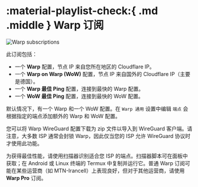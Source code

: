 # :material-playlist-check:{ .md .middle } Warp 订阅

![Warp subscriptions](../images/warp-sub.jpg)

此订阅包括：

-   一个 **Warp** 配置，节点 IP 来自您所在地区的 Cloudflare IP。
-   一个 **Warp on Warp (WoW)** 配置，节点 IP 来自国外的 Cloudflare IP（主要是德国）。
-   一个 **Warp 最佳 Ping** 配置，连接到最快的 Warp 配置。
-   一个 **WoW 最佳 Ping** 配置，连接到最快的 WoW 配置。

默认情况下，有一个 Warp 和一个 WoW 配置。在 `Warp 通用` 设置中编辑 `端点` 会根据指定的端点添加额外的 Warp 和 WoW 配置。

您可以将 Warp WireGuard 配置下载为 zip 文件以导入到 WireGuard 客户端。请注意，大多数 ISP 通常会封锁 Warp，因此仅当您的 ISP 允许 WireGuard 协议时才使用此功能。

为获得最佳性能，请使用扫描器识别适合您 ISP 的端点。扫描器脚本可在面板中获取；在 Android 或 Linux 终端的 Termux 中复制并运行它。普通 Warp 订阅可能在某些运营商（如 MTN-Irancell）上表现良好，但对于其他运营商，请使用 **Warp Pro** 订阅。